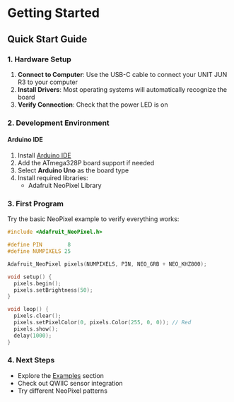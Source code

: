 # Getting Started

## Quick Start Guide

### 1. Hardware Setup

1. **Connect to Computer**: Use the USB-C cable to connect your UNIT JUN R3 to your computer
2. **Install Drivers**: Most operating systems will automatically recognize the board
3. **Verify Connection**: Check that the power LED is on

### 2. Development Environment

#### Arduino IDE
1. Install [Arduino IDE](https://www.arduino.cc/en/software) 
2. Add the ATmega328P board support if needed
3. Select **Arduino Uno** as the board type
4. Install required libraries:
   - Adafruit NeoPixel Library

### 3. First Program

Try the basic NeoPixel example to verify everything works:

```cpp
#include <Adafruit_NeoPixel.h>

#define PIN        8
#define NUMPIXELS 25

Adafruit_NeoPixel pixels(NUMPIXELS, PIN, NEO_GRB + NEO_KHZ800);

void setup() {
  pixels.begin();
  pixels.setBrightness(50);
}

void loop() {
  pixels.clear();
  pixels.setPixelColor(0, pixels.Color(255, 0, 0)); // Red
  pixels.show();
  delay(1000);
}
```

### 4. Next Steps

- Explore the [Examples](./examples/) section
- Check out QWIIC sensor integration
- Try different NeoPixel patterns
